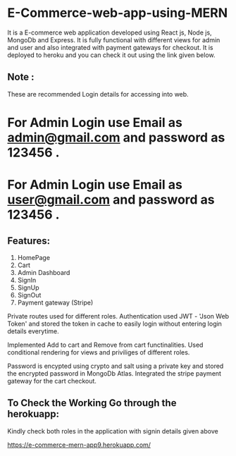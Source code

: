 # E-Commerce-web-app-using-MERN

It is a E-commerce web application developed using React js, Node js, MongoDb and Express. It is fully functional with different views for admin and user and also integrated with payment gateways for checkout. It is deployed to heroku and you can check it out using the link given below.

## Note :

These are recommended Login details for accessing into web.
# For Admin Login use Email as admin@gmail.com and password as 123456 .

# For Admin Login use Email as user@gmail.com and password as 123456 .


## Features:
1. HomePage
2. Cart
3. Admin Dashboard
4. SignIn
5. SignUp
6. SignOut
7. Payment gateway (Stripe)

Private routes used for different roles. Authentication used JWT - 'Json Web Token' and stored the token in cache to easily login without entering login details everytime. 

Implemented Add to cart and Remove from cart functinalities. Used conditional rendering for views and priviliges of different roles.

Password is encypted using crypto and salt using a private key and stored the encrypted password in MongoDb Atlas. Integrated the stripe payment gateway for the cart checkout.

## To Check the Working Go through the herokuapp:

Kindly check both roles in the application with signin details given above

https://e-commerce-mern-app9.herokuapp.com/
